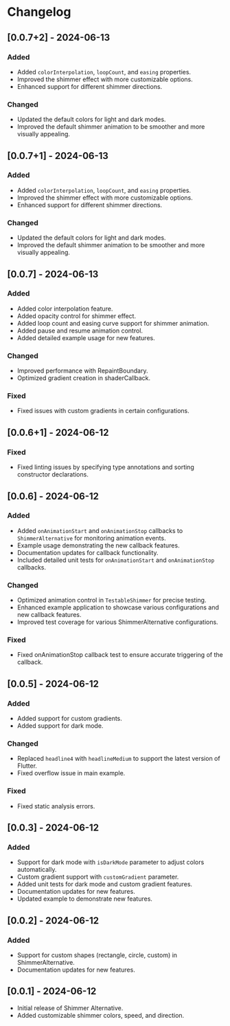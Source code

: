 # Changelog

## [0.0.7+2] - 2024-06-13
### Added
- Added `colorInterpolation`, `loopCount`, and `easing` properties.
- Improved the shimmer effect with more customizable options.
- Enhanced support for different shimmer directions.

### Changed
- Updated the default colors for light and dark modes.
- Improved the default shimmer animation to be smoother and more visually appealing.

## [0.0.7+1] - 2024-06-13
### Added
- Added `colorInterpolation`, `loopCount`, and `easing` properties.
- Improved the shimmer effect with more customizable options.
- Enhanced support for different shimmer directions.

### Changed
- Updated the default colors for light and dark modes.
- Improved the default shimmer animation to be smoother and more visually appealing.

## [0.0.7] - 2024-06-13
### Added
- Added color interpolation feature.
- Added opacity control for shimmer effect.
- Added loop count and easing curve support for shimmer animation.
- Added pause and resume animation control.
- Added detailed example usage for new features.

### Changed
- Improved performance with RepaintBoundary.
- Optimized gradient creation in shaderCallback.

### Fixed
- Fixed issues with custom gradients in certain configurations.

## [0.0.6+1] - 2024-06-12
### Fixed
- Fixed linting issues by specifying type annotations and sorting constructor declarations.

## [0.0.6] - 2024-06-12
### Added
- Added `onAnimationStart` and `onAnimationStop` callbacks to `ShimmerAlternative` for monitoring animation events.
- Example usage demonstrating the new callback features.
- Documentation updates for callback functionality.
- Included detailed unit tests for `onAnimationStart` and `onAnimationStop` callbacks.

### Changed
- Optimized animation control in `TestableShimmer` for precise testing.
- Enhanced example application to showcase various configurations and new callback features.
- Improved test coverage for various ShimmerAlternative configurations.

### Fixed
- Fixed onAnimationStop callback test to ensure accurate triggering of the callback.

## [0.0.5] - 2024-06-12
### Added
- Added support for custom gradients.
- Added support for dark mode.

### Changed
- Replaced `headline4` with `headlineMedium` to support the latest version of Flutter.
- Fixed overflow issue in main example.

### Fixed
- Fixed static analysis errors.

## [0.0.3] - 2024-06-12
### Added
- Support for dark mode with `isDarkMode` parameter to adjust colors automatically.
- Custom gradient support with `customGradient` parameter.
- Added unit tests for dark mode and custom gradient features.
- Documentation updates for new features.
- Updated example to demonstrate new features.

## [0.0.2] - 2024-06-12
### Added
- Support for custom shapes (rectangle, circle, custom) in ShimmerAlternative.
- Documentation updates for new features.

## [0.0.1] - 2024-06-12
- Initial release of Shimmer Alternative.
- Added customizable shimmer colors, speed, and direction.